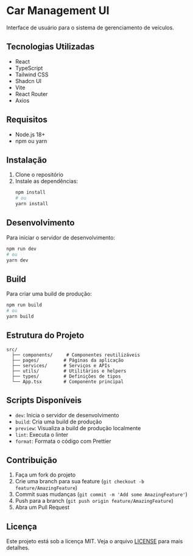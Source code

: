 # Car Management UI

Interface de usuário para o sistema de gerenciamento de veículos.

## Tecnologias Utilizadas

- React
- TypeScript
- Tailwind CSS
- Shadcn UI
- Vite
- React Router
- Axios

## Requisitos

- Node.js 18+
- npm ou yarn

## Instalação

1. Clone o repositório
2. Instale as dependências:
   ```bash
   npm install
   # ou
   yarn install
   ```

## Desenvolvimento

Para iniciar o servidor de desenvolvimento:

```bash
npm run dev
# ou
yarn dev
```

## Build

Para criar uma build de produção:

```bash
npm run build
# ou
yarn build
```

## Estrutura do Projeto

```
src/
  ├── components/     # Componentes reutilizáveis
  ├── pages/         # Páginas da aplicação
  ├── services/      # Serviços e APIs
  ├── utils/         # Utilitários e helpers
  ├── types/         # Definições de tipos
  └── App.tsx        # Componente principal
```

## Scripts Disponíveis

- `dev`: Inicia o servidor de desenvolvimento
- `build`: Cria uma build de produção
- `preview`: Visualiza a build de produção localmente
- `lint`: Executa o linter
- `format`: Formata o código com Prettier

## Contribuição

1. Faça um fork do projeto
2. Crie uma branch para sua feature (`git checkout -b feature/AmazingFeature`)
3. Commit suas mudanças (`git commit -m 'Add some AmazingFeature'`)
4. Push para a branch (`git push origin feature/AmazingFeature`)
5. Abra um Pull Request

## Licença

Este projeto está sob a licença MIT. Veja o arquivo [LICENSE](LICENSE) para mais detalhes.

